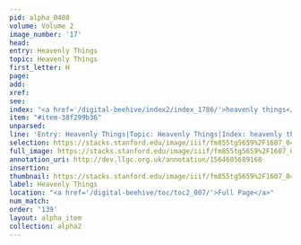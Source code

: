 ```yaml
---
pid: alpha_0408
volume: Volume 2
image_number: '17'
head: 
entry: Heavenly Things
topic: Heavenly Things
first_letter: H
page: 
add: 
xref: 
see: 
index: "<a href='/digital-beehive/index2/index_1786/'>heavenly things</a>"
item: "#item-38f299b36"
unparsed: 
line: 'Entry: Heavenly Things|Topic: Heavenly Things|Index: heavenly things|#item-38f299b36'
selection: https://stacks.stanford.edu/image/iiif/fm855tg5659%2F1607_0484/402,4340,3022,385/full/0/default.jpg
full_image: https://stacks.stanford.edu/image/iiif/fm855tg5659%2F1607_0484/full/full/0/default.jpg
annotation_uri: http://dev.llgc.org.uk/annotation/1564605689168
insertion: 
thumbnail: https://stacks.stanford.edu/image/iiif/fm855tg5659%2F1607_0484/402,4340,600,180/250,/0/default.jpg
label: Heavenly Things
location: "<a href='/digital-beehive/toc/toc2_007/'>Full Page</a>"
num_match: 
order: '139'
layout: alpha_item
collection: alpha2
---
```


